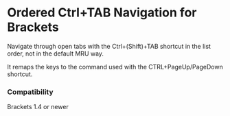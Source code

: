 Ordered Ctrl+TAB Navigation for Brackets
========================================
Navigate through open tabs with the Ctrl+(Shift)+TAB shortcut in the list order, not in the default MRU way.

It remaps the keys to the command used with the CTRL+PageUp/PageDown shortcut.

### Compatibility
Brackets 1.4 or newer